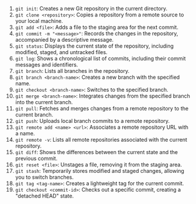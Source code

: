 1. `git init`: Creates a new Git repository in the current directory.
2. `git clone <repository>`: Copies a repository from a remote source to your local machine.
3. `git add <file>`: Adds a file to the staging area for the next commit.
4. `git commit -m "<message>"`: Records the changes in the repository, accompanied by a descriptive message.
5. `git status`: Displays the current state of the repository, including modified, staged, and untracked files.
6. `git log`: Shows a chronological list of commits, including their commit messages and identifiers.
7. `git branch`: Lists all branches in the repository.
8. `git branch <branch-name>`: Creates a new branch with the specified name.
9. `git checkout <branch-name>`: Switches to the specified branch.
10. `git merge <branch-name>`: Integrates changes from the specified branch into the current branch.
11. `git pull`: Fetches and merges changes from a remote repository to the current branch.
12. `git push`: Uploads local branch commits to a remote repository.
13. `git remote add <name> <url>`: Associates a remote repository URL with a name.
14. `git remote -v`: Lists all remote repositories associated with the current repository.
15. `git diff`: Shows the differences between the current state and the previous commit.
16. `git reset <file>`: Unstages a file, removing it from the staging area.
17. `git stash`: Temporarily stores modified and staged changes, allowing you to switch branches.
18. `git tag <tag-name>`: Creates a lightweight tag for the current commit.
19. `git checkout <commit-id>`: Checks out a specific commit, creating a "detached HEAD" state.
